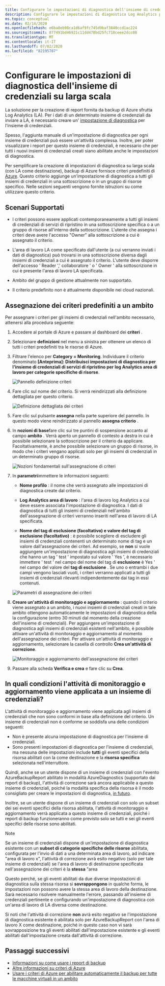 ```yaml
---
title: Configurare le impostazioni di diagnostica dell'insieme di credenziali su larga scala
description: Configurare le impostazioni di diagnostica Log Analytics per tutti gli insiemi di credenziali in un determinato ambito usando criteri di Azure
ms.topic: conceptual
ms.date: 02/14/2020
ms.openlocfilehash: e6ba8eb98ca1d6af9fc745d9baf3840ccd1ac224
ms.sourcegitcommit: 877491bd46921c11dd478bd25fc718ceee2dcc08
ms.translationtype: MT
ms.contentlocale: it-IT
ms.lasthandoff: 07/02/2020
ms.locfileid: "82195707"
---
```

# <a name="configure-vault-diagnostics-settings-at-scale"></a>Configurare le impostazioni di diagnostica dell'insieme di credenziali su larga scala

La soluzione per la creazione di report fornita da backup di Azure sfrutta Log Analytics (LA). Per i dati di un determinato insieme di credenziali da inviare a LA, è necessario creare un' [impostazione di diagnostica](https://docs.microsoft.com/azure/backup/backup-azure-diagnostic-events) per l'insieme di credenziali.

Spesso, l'aggiunta manuale di un'impostazione di diagnostica per ogni insieme di credenziali può essere un'attività complessa. Inoltre, per poter visualizzare i report per questo insieme di credenziali, è necessario che per tutti i nuovi insiemi di credenziali creati siano abilitate anche le impostazioni di diagnostica.

Per semplificare la creazione di impostazioni di diagnostica su larga scala (con LA come destinazione), backup di Azure fornisce criteri predefiniti di [Azure](https://docs.microsoft.com/azure/governance/policy/). Questo criterio aggiunge un'impostazione di diagnostica a tutti gli insiemi di credenziali in una sottoscrizione o in un gruppo di risorse specifico. Nelle sezioni seguenti vengono fornite istruzioni su come utilizzare questo criterio.

## <a name="supported-scenarios"></a>Scenari Supportati

* I criteri possono essere applicati contemporaneamente a tutti gli insiemi di credenziali di servizi di ripristino in una sottoscrizione specifica o a un gruppo di risorse all'interno della sottoscrizione. L'utente che assegna i criteri deve avere l'accesso "Owner" alla sottoscrizione a cui è assegnato il criterio.

* L'area di lavoro LA come specificato dall'utente (a cui verranno inviati i dati di diagnostica) può trovarsi in una sottoscrizione diversa dagli insiemi di credenziali a cui è assegnato il criterio. L'utente deve disporre dell'accesso ' Reader ',' collaboratore ' o ' Owner ' alla sottoscrizione in cui è presente l'area di lavoro LA specificata.

* Ambito del gruppo di gestione attualmente non supportato.

* Il criterio predefinito non è attualmente disponibile nei cloud nazionali.

## <a name="assigning-the-built-in-policy-to-a-scope"></a>Assegnazione dei criteri predefiniti a un ambito

Per assegnare i criteri per gli insiemi di credenziali nell'ambito necessario, attenersi alla procedura seguente:

1. Accedere al portale di Azure e passare al dashboard dei **criteri** .
2. Selezionare **definizioni** nel menu a sinistra per ottenere un elenco di tutti i criteri predefiniti tra le risorse di Azure.
3. Filtrare l'elenco per **Category = Monitoring**. Individuare il criterio denominato **[Anteprima]: Distribuisci impostazioni di diagnostica per l'insieme di credenziali di servizi di ripristino per log Analytics area di lavoro per categorie specifiche di risorse**.

    ![Pannello definizione criteri](./media/backup-azure-policy-configure-diagnostics/policy-definition-blade.png)

4. Fare clic sul nome del criterio. Si verrà reindirizzati alla definizione dettagliata per questo criterio.

    ![Definizione dettagliata dei criteri](./media/backup-azure-policy-configure-diagnostics/detailed-policy-definition.png)

5. Fare clic sul pulsante **assegna** nella parte superiore del pannello. In questo modo viene reindirizzato al pannello **assegna criterio** .

6. In **nozioni di base**fare clic sui tre puntini di sospensione accanto al campo **ambito** . Verrà aperto un pannello di contesto a destra in cui è possibile selezionare la sottoscrizione per il criterio da applicare. Facoltativamente, è anche possibile selezionare un gruppo di risorse, in modo che i criteri vengano applicati solo per gli insiemi di credenziali in un determinato gruppo di risorse.

    ![Nozioni fondamentali sull'assegnazione di criteri](./media/backup-azure-policy-configure-diagnostics/policy-assignment-basics.png)

7. In **parametri**immettere le informazioni seguenti:

    * **Nome profilo** : il nome che verrà assegnato alle impostazioni di diagnostica create dal criterio.
    * **Log Analytics area di lavoro** : l'area di lavoro log Analytics a cui deve essere associata l'impostazione di diagnostica. I dati di diagnostica di tutti gli insiemi di credenziali nell'ambito dell'assegnazione di criteri verranno inseriti nell'area di lavoro di LA specificata.

    * **Nome del tag di esclusione (facoltativo) e valore del tag di esclusione (facoltativo)** : è possibile scegliere di escludere gli insiemi di credenziali contenenti un determinato nome di tag e un valore dall'assegnazione dei criteri. Ad esempio, se **non** si vuole aggiungere un'impostazione di diagnostica agli insiemi di credenziali che hanno un tag ' test ' impostato sul valore ' Yes ', è necessario immettere ' test ' nel campo del nome del tag di **esclusione** è Yes ' nel campo del valore del **tag di esclusione** . Se uno o entrambi i due campi vengono lasciati vuoti, i criteri verranno applicati a tutti gli insiemi di credenziali rilevanti indipendentemente dai tag in essi contenuti.

    ![Parametri di assegnazione dei criteri](./media/backup-azure-policy-configure-diagnostics/policy-assignment-parameters.png)

8. **Creare un'attività di monitoraggio e aggiornamento** : quando il criterio viene assegnato a un ambito, i nuovi insiemi di credenziali creati in tale ambito ottengono automaticamente le impostazioni di diagnostica della la configurazione (entro 30 minuti dal momento della creazione dell'insieme di credenziali). Per aggiungere un'impostazione di diagnostica agli insiemi di credenziali esistenti nell'ambito, è possibile attivare un'attività di monitoraggio e aggiornamento al momento dell'assegnazione dei criteri. Per attivare un'attività di monitoraggio e aggiornamento, selezionare la casella di controllo **Crea un'attività di correzione**.

    ![Monitoraggio e aggiornamento dell'assegnazione dei criteri](./media/backup-azure-policy-configure-diagnostics/policy-assignment-remediation.png)

9. Passare alla scheda **Verifica e crea** e fare clic su **Crea**.

## <a name="under-what-conditions-will-the-remediation-task-apply-to-a-vault"></a>In quali condizioni l'attività di monitoraggio e aggiornamento viene applicata a un insieme di credenziali?

L'attività di monitoraggio e aggiornamento viene applicata agli insiemi di credenziali che non sono conformi in base alla definizione del criterio. Un insieme di credenziali non è conforme se soddisfa una delle condizioni seguenti:

* Non è presente alcuna impostazione di diagnostica per l'insieme di credenziali.
* Sono presenti impostazioni di diagnostica per l'insieme di credenziali, ma nessuna delle impostazioni include **tutti** gli eventi specifici della risorsa abilitati con la come destinazione e la **risorsa specifica** selezionata nell'interruttore.

Quindi, anche se un utente dispone di un insieme di credenziali con l'evento AzureBackupReport abilitato in modalità AzureDiagnostics (supportato dai report di backup), l'attività di correzione sarà ancora applicabile a questo insieme di credenziali, poiché la modalità specifica della risorsa è il modo consigliato per creare le impostazioni di diagnostica, [in futuro](https://docs.microsoft.com/azure/backup/backup-azure-diagnostic-events#legacy-event).

Inoltre, se un utente dispone di un insieme di credenziali con solo un subset dei sei eventi specifici della risorsa abilitata, l'attività di monitoraggio e aggiornamento verrà applicata a questo insieme di credenziali, poiché i report di backup funzioneranno come previsto solo se tutti e sei gli eventi specifici delle risorse sono abilitati.

> [!NOTE]
>
> Se un insieme di credenziali dispone di un'impostazione di diagnostica esistente con un **subset di categorie specifiche delle risorse** abilitata, configurata per l'invio di dati a una determinata area di lavoro, ad indicare "area di lavoro x", l'attività di correzione avrà esito negativo (solo per tale insieme di credenziali) se l'area di lavoro di destinazione specificata nell'assegnazione dei criteri è la **stessa** "area
>
>Questo perché, se gli eventi abilitati da due diverse impostazioni di diagnostica sulla stessa risorsa si **sovrappongono** in qualche forma, le impostazioni non possono avere la stessa area di lavoro della destinazione. Sarà necessario risolvere manualmente l'errore, passando all'insieme di credenziali pertinente e configurando un'impostazione di diagnostica con un'area di lavoro di LA diversa come destinazione.
>
> Si noti che l'attività di correzione **non** avrà esito negativo se l'impostazione di diagnostica esistente è abilitata solo per AzureBackupReport con l'area di lavoro X come destinazione, poiché in questo caso non vi sarà sovrapposizione tra gli eventi abilitati dall'impostazione esistente e gli eventi abilitati dall'impostazione creata dall'attività di correzione.

## <a name="next-steps"></a>Passaggi successivi

* [Informazioni su come usare i report di backup](https://docs.microsoft.com/azure/backup/configure-reports)
* [Altre informazioni su criteri di Azure](https://docs.microsoft.com/azure/governance/policy/)
* [Usare i criteri di Azure per abilitare automaticamente il backup per tutte le macchine virtuali in un ambito](https://docs.microsoft.com/azure/backup/backup-azure-auto-enable-backup)
